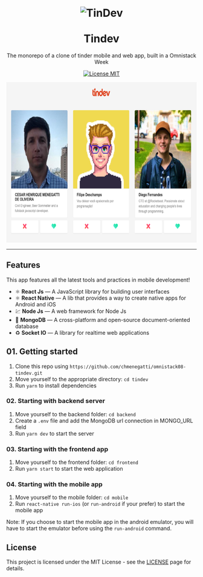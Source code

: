 <h1 align="center">
<br>
  <img src="https://svgshare.com/i/G_S.svg" alt="TinDev" width="120">
<br>
<br>
Tindev
</h1>

<p align="center">The monorepo of a clone of tinder mobile and web app, built in a Omnistack Week</p>

<p align="center">
  <a href="https://opensource.org/licenses/MIT">
    <img src="https://img.shields.io/badge/License-MIT-blue.svg" alt="License MIT">
  </a>
</p>

<p align="center">
  <img src="https://github.com/chmenegatti/omnistack08-tindev/blob/master/images/tindev.png" alt="demo-web" height="425" />
</p>

<hr />

## Features

This app features all the latest tools and practices in mobile development!

- ⚛️ **React Js** — A JavaScript library for building user interfaces
- ⚛️ **React Native** — A lib that provides a way to create native apps for Android and iOS
- 💹 **Node Js** — A web framework for Node Js
- 📄 **MongoDB** — A cross-platform and open-source document-oriented database
- ♻️ **Socket IO** — A library for realtime web applications 

## 01. Getting started

1. Clone this repo using `https://github.com/chmenegatti/omnistack08-tindev.git`
2. Move yourself to the appropriate directory: `cd tindev`<br />
3. Run `yarn` to install dependencies<br />

### 02. Starting with backend server

1. Move yourself to the backend folder: `cd backend`
2. Create a `.env` file and add the MongoDB url connection in MONGO_URL field
3. Run `yarn dev` to start the server

### 03. Starting with the frontend app

1. Move yourself to the frontend folder: `cd frontend`
2. Run `yarn start` to start the web application

### 04. Starting with the mobile app

1. Move yourself to the mobile folder: `cd mobile`
2. Run `react-native run-ios` (or `run-android` if your prefer) to start the mobile app

Note: If you choose to start the mobile app in the android emulator, you will have to start the emulator before using
the `run-android` command.


## License

This project is licensed under the MIT License - see the [LICENSE](https://opensource.org/licenses/MIT) page for details.
